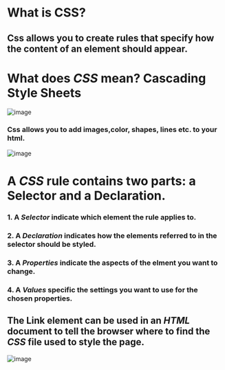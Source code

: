 # What is CSS?
## Css allows you to create rules that specify how the content of an element should appear.
# What does *CSS* mean?  Cascading Style Sheets
![image](https://user-images.githubusercontent.com/74502839/112706971-37e96c00-8e7e-11eb-9108-5922450d19f8.png)
### Css allows you to add images,color, shapes, lines etc. to your html.
![image](https://user-images.githubusercontent.com/74502839/112707040-b9d99500-8e7e-11eb-8599-9a697f6c7f2d.png)
# A *CSS* rule contains two parts: a **Selector** and a **Declaration**. 
### 1. A *Selector* indicate which element the rule applies to.
### 2. A *Declaration* indicates how the elements referred to in the selector should be styled. 
### 3. A *Properties* indicate the aspects of the elment you want to change.
### 4. A *Values* specific the settings you want to use for the chosen properties.
## The **Link** element can be used in an *HTML* document to tell the browser where to find the *CSS* file used to style the page. 
![image](https://user-images.githubusercontent.com/74502839/112727317-6572fb80-8ef8-11eb-8a0b-5953ea48e118.png)
